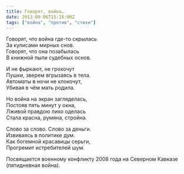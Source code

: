 ```yaml
---
title: Говорят, война…
date: 2013-09-06T15:18:00Z
tags: ["война", "против", "стихи"]
---
```


Говорят, что война где-то скрылась  
За кулисами мирных снов.  
Говорят, что она позабылась  
В книжной пыли судебных основ.  

И не фыркают, не грохочут  
Пушки, зверем вгрызаясь в тела.  
Автоматы в ночи не клокочут,  
Убивая в чём мать родила.  

Но война на экран загляделась,  
Постояв пять минут у окна,  
Лживой правдою лихо оделась  
Стала красна, румяна, стройна.  

Слово за слово. Слово за деньги.  
Извиваясь в политике дум.  
Как богемной красавицы серьги,  
Прогремит истребителей шум.  

Посвящается военному конфликту 2008 года на Северном Кавказе (пятидневная война).  
